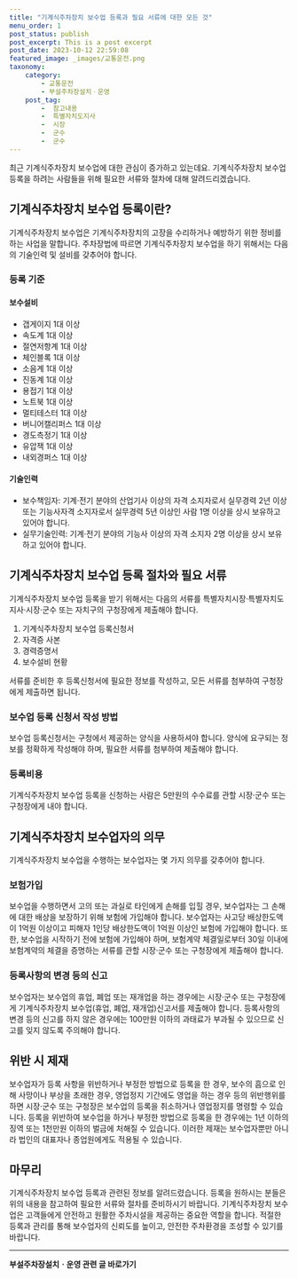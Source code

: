 ```yaml
---
title: "기계식주차장치 보수업 등록과 필요 서류에 대한 모든 것"
menu_order: 1
post_status: publish
post_excerpt: This is a post excerpt
post_date: 2023-10-12 22:59:08
featured_image: _images/교통운전.png
taxonomy:
    category:
        - 교통운전
        - 부설주차장설치ㆍ운영
    post_tag:
        -  참고내용
        -  특별자치도지사
        -  시장
        -  군수
        -  군수
---
```




최근 기계식주차장치 보수업에 대한 관심이 증가하고 있는데요. 기계식주차장치 보수업 등록을 하려는 사람들을 위해 필요한 서류와 절차에 대해 알려드리겠습니다.

## 기계식주차장치 보수업 등록이란?

기계식주차장치 보수업은 기계식주차장치의 고장을 수리하거나 예방하기 위한 정비를 하는 사업을 말합니다. 주차장법에 따르면 기계식주차장치 보수업을 하기 위해서는 다음의 기술인력 및 설비를 갖추어야 합니다.

### 등록 기준

#### 보수설비

- 갭게이지 1대 이상
- 속도계 1대 이상
- 절연저항계 1대 이상
- 체인블록 1대 이상
- 소음계 1대 이상
- 진동계 1대 이상
- 용접기 1대 이상
- 노트북 1대 이상
- 멀티테스터 1대 이상
- 버니어캘리퍼스 1대 이상
- 경도측정기 1대 이상
- 유압잭 1대 이상
- 내외경퍼스 1대 이상

#### 기술인력

- 보수책임자: 기계·전기 분야의 산업기사 이상의 자격 소지자로서 실무경력 2년 이상 또는 기능사자격 소지자로서 실무경력 5년 이상인 사람 1명 이상을 상시 보유하고 있어야 합니다.
- 실무기술인력: 기계·전기 분야의 기능사 이상의 자격 소지자 2명 이상을 상시 보유하고 있어야 합니다.

## 기계식주차장치 보수업 등록 절차와 필요 서류

기계식주차장치 보수업 등록을 받기 위해서는 다음의 서류를 특별자치시장·특별자치도지사·시장·군수 또는 자치구의 구청장에게 제출해야 합니다.

1. 기계식주차장치 보수업 등록신청서
2. 자격증 사본
3. 경력증명서
4. 보수설비 현황

서류를 준비한 후 등록신청서에 필요한 정보를 작성하고, 모든 서류를 첨부하여 구청장에게 제출하면 됩니다.

### 보수업 등록 신청서 작성 방법

보수업 등록신청서는 구청에서 제공하는 양식을 사용하셔야 합니다. 양식에 요구되는 정보를 정확하게 작성해야 하며, 필요한 서류를 첨부하여 제출해야 합니다.

### 등록비용

기계식주차장치 보수업 등록을 신청하는 사람은 5만원의 수수료를 관할 시장·군수 또는 구청장에게 내야 합니다.

## 기계식주차장치 보수업자의 의무

기계식주차장치 보수업을 수행하는 보수업자는 몇 가지 의무를 갖추어야 합니다.

### 보험가입

보수업을 수행하면서 고의 또는 과실로 타인에게 손해를 입힐 경우, 보수업자는 그 손해에 대한 배상을 보장하기 위해 보험에 가입해야 합니다. 보수업자는 사고당 배상한도액이 1억원 이상이고 피해자 1인당 배상한도액이 1억원 이상인 보험에 가입해야 합니다. 또한, 보수업을 시작하기 전에 보험에 가입해야 하며, 보험계약 체결일로부터 30일 이내에 보험계약의 체결을 증명하는 서류를 관할 시장·군수 또는 구청장에게 제출해야 합니다.

### 등록사항의 변경 등의 신고

보수업자는 보수업의 휴업, 폐업 또는 재개업을 하는 경우에는 시장·군수 또는 구청장에게 기계식주차장치 보수업(휴업, 폐업, 재개업)신고서를 제출해야 합니다. 등록사항의 변경 등의 신고를 하지 않은 경우에는 100만원 이하의 과태료가 부과될 수 있으므로 신고를 잊지 않도록 주의해야 합니다.

## 위반 시 제재

보수업자가 등록 사항을 위반하거나 부정한 방법으로 등록을 한 경우, 보수의 흠으로 인해 사망이나 부상을 초래한 경우, 영업정지 기간에도 영업을 하는 경우 등의 위반행위를 하면 시장·군수 또는 구청장은 보수업의 등록을 취소하거나 영업정지를 명령할 수 있습니다. 등록을 위반하여 보수업을 하거나 부정한 방법으로 등록을 한 경우에는 1년 이하의 징역 또는 1천만원 이하의 벌금에 처해질 수 있습니다. 이러한 제재는 보수업자뿐만 아니라 법인의 대표자나 종업원에게도 적용될 수 있습니다.

## 마무리

기계식주차장치 보수업 등록과 관련된 정보를 알려드렸습니다. 등록을 원하시는 분들은 위의 내용을 참고하여 필요한 서류와 절차를 준비하시기 바랍니다. 기계식주차장치 보수업은 고객들에게 안전하고 원활한 주차시설을 제공하는 중요한 역할을 합니다. 적절한 등록과 관리를 통해 보수업자의 신뢰도를 높이고, 안전한 주차환경을 조성할 수 있기를 바랍니다.




<!-- wp:separator -->
<hr class="wp-block-separator has-alpha-channel-opacity"/>
<!-- /wp:separator -->

<!-- wp:group {"backgroundColor":"base","layout":{"type":"constrained"}} -->
<div class="wp-block-group has-base-background-color has-background"><!-- wp:paragraph {"align":"center","fontSize":"large"} -->
<p class="has-text-align-center has-large-font-size"><strong>부설주차장설치ㆍ운영 관련 글 바로가기</strong></p>
<!-- /wp:paragraph -->


<!-- wp:latest-posts
{"categories":[{"id":1837,"count":19,"description":"","link":"https://uknowlaw.com/category/%eb%b6%80%ec%84%a4%ec%a3%bc%ec%b0%a8%ec%9e%a5%ec%84%a4%ec%b9%98%e3%86%8d%ec%9a%b4%ec%98%81/","name":"부설주차장설치ㆍ운영","slug":"부설주차장설치ㆍ운영","taxonomy":"category","parent":0,"meta":[],"_links":{"self":[{"href":"https://uknowlaw.com/wp-json/wp/v2/categories/1837"}],"collection":[{"href":"https://uknowlaw.com/wp-json/wp/v2/categories"}],"about":[{"href":"https://uknowlaw.com/wp-json/wp/v2/taxonomies/category"}],"wp:post_type":[{"href":"https://uknowlaw.com/wp-json/wp/v2/posts?categories=1837"}],"curies":[{"name":"wp","href":"https://api.w.org/{rel}","templated":true}]}}],"postsToShow":100,"excerptLength":28,"postLayout":"grid","columns":2,"featuredImageAlign":"left","featuredImageSizeSlug":"large","fontSize":"medium"} /--></div>
<!-- /wp:group -->